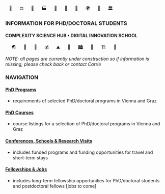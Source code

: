 <!-- phd program info pages created 13112023 for complexity science hub • digital school of innovation • crc -->
&nbsp;&nbsp;&nbsp;💊 &nbsp;&nbsp;&nbsp;&nbsp;&nbsp;⚖️  &nbsp;&nbsp;&nbsp;&nbsp;&nbsp;🦉  &nbsp;&nbsp;&nbsp;&nbsp;&nbsp;🏭  &nbsp;&nbsp;&nbsp;&nbsp;&nbsp;🐨  &nbsp;&nbsp;&nbsp;&nbsp;&nbsp;🚆  &nbsp;&nbsp;&nbsp;&nbsp;&nbsp;🌾  &nbsp;&nbsp;&nbsp;&nbsp;&nbsp;🌍  &nbsp;&nbsp;&nbsp;&nbsp;&nbsp;🐝  &nbsp;&nbsp;&nbsp;&nbsp;&nbsp;🏛️
### INFORMATION FOR PHD/DOCTORAL STUDENTS
#### COMPLEXITY SCIENCE HUB • DIGITAL INNOVATION SCHOOL
&nbsp;&nbsp;&nbsp;&nbsp;&nbsp;🌏 &nbsp;&nbsp;&nbsp;&nbsp;&nbsp;🐖 &nbsp;&nbsp;&nbsp;&nbsp;&nbsp;🌴 &nbsp;&nbsp;&nbsp;&nbsp;&nbsp;💰 &nbsp;&nbsp;&nbsp;&nbsp;&nbsp;⛰️ &nbsp;&nbsp;&nbsp;&nbsp;&nbsp;🐞 &nbsp;&nbsp;&nbsp;&nbsp;&nbsp;🏙️ &nbsp;&nbsp;&nbsp;&nbsp;&nbsp;🐫 &nbsp;&nbsp;&nbsp;&nbsp;&nbsp;🏗️ &nbsp;&nbsp;&nbsp;&nbsp;&nbsp;🔫

*NOTE: all pages are currently under construction so if information is missing, please check back or contact Carrie*

### NAVIGATION

#### [PhD Programs](phdprograms.md) 
- requirements of selected PhD/doctoral programs in Vienna and Graz

#### [PhD Courses](phdcourses.html)
- course listings for a selection of PhD/doctoral programs in Vienna and Graz

#### [Conferences, Schools & Research Visits](conferences-schools-researchvisits.html)
- includes funded programs and funding opportunities for travel and short-term stays

#### [Fellowships & Jobs](fellowships.html)
- includes long-term fellowship opportunities for PhD/doctoral students and postdoctoral fellows \[jobs to come\]
